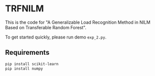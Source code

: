 # TRFNILM

This is the code for "A Generalizable Load Recognition Method in NILM Based on Transferable Random Forest".

To get started quickly, please run demo `exp_2.py`.

## Requirements
```bash
pip install scikit-learn
pip install numpy
```
